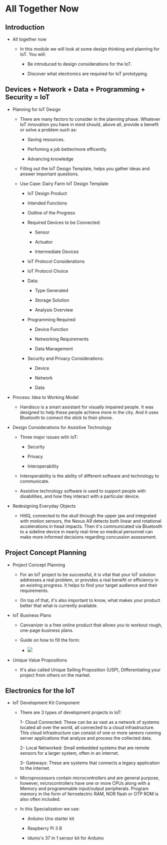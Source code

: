 # **All Together Now**

## **Introduction**

* All together now

    * In this module we will look at some design thinking and planning 
      for IoT. You will:

        * Be introduced to design considerations for the IoT.

        * Discover what electronics are required for IoT prototyping.

## **Devices + Network + Data + Programming + Security = IoT**

* Planning for IoT Design

    * There are many factors to consider in the planning phase. Whatever
      IoT innovation you have in mind should, above all, provide a benefit
      or solve a problem such as:

        - Saving resources.

        - Perfoming a job better/more efficently.

        - Advancing knowledge

    * Filling out the IoT Design Template, helps you gather ideas and answer
    important questions.

    * Use Case: Dairy Farm IoT Design Template

        - IoT Design Product

        - Intended Functions

        - Outline of the Progress

        - Required Devices to be Connected:

            - Sensor

            - Actuator

            - Intermediate Devices

        - IoT Protocol Considerations

        - IoT Protocol Choice

        - Data:

            - Type Generated

            - Storage Solution

            - Analysis Overview

        - Programming Required:

            - Device Function

            - Networking Requirements

            - Data Management

        - Security and Privacy Considerations:

            - Device

            - Network

            - Data

* Process: Idea to Working Model

    * Handisco is a smart assistant for visually impaired people. It was
    designed to help these people achieve more in the city. And it uses 
    Bluetooth to connect the stick to their phone.

* Design Considerations for Assistive Technology

    * Three major issues with IoT:

        - Security

        - Privacy

        - Interoperability

    * Interoperability is the ability of different software and technology to
    communicate.

    * Assistive technology software is used to support people with disabilities,
    and how they interact with a particular device.

* Redesigning Everyday Objects

    * HitIQ, connected to the skull through the upper jaw and integrated with 
    motion sensors, the Nexus A9 detects both linear and rotational accelerations
    in head impacts. Then it's communicated via Bluetooth to a sideline device in
    nearly real-time so medical personnel can make more informed decisions regarding
    concussion assessment.

## **Project Concept Planning**

* Project Concept Planning

    * For an IoT project to be successful, it is vital that your IoT solution addresses
    a real problem, or provides a real benefit or efficiency in an existing progress. 
    It helps to find your target audience and their requirements.

    * On top of that, it's also important to know, what makes your product better that 
    what is currently available.

* IoT Business Plans

    * Canvanizer is a free online product that allows you to workout rough, one-page
    business plans.

    * Guide on how to fill the form:

        * ![](https://canvanizer.com/canvas/lean-canvas-demo)

* Unique Value Propositions

    * It's also called Unique Selling Proposition (USP), Differentiating your project 
    from others on the market.

## **Electronics for the IoT**

* IoT Development Kit Component

    * There are 3 types of development projects in IoT:

        1- Cloud Connected: These can be as vast as  a network of systems located all over
        the world, all connected to a cloud infrastructure. This cloud infrastructure can 
        consist of one or more serevrs running server applications that analyze and process
        the collected data.

        2- Local Networked: Small embedded systems that are remote sensors for a larger system,
        often in an internet.

        3- Gateways: These are systems that connects a legacy application to the internet.

    * Microprocessors contain microcontrollers and are general purpose, however, microcontrollers
    have one or more CPUs along with a Memory and programmable input/output peripherals. Program 
    memory in the form of ferroelectric RAM, NOR flash or OTP ROM is also often included.

    * In this Specialization we use:

        * Arduino Uno starter kit

        * Raspberry Pi 3 B

        * Idunio's 37 in 1 sensor kit for Arduino

